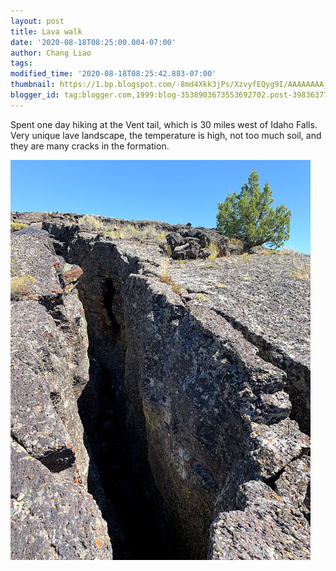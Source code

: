 ```yaml
---
layout: post
title: Lava walk
date: '2020-08-18T08:25:00.004-07:00'
author: Chang Liao
tags:
modified_time: '2020-08-18T08:25:42.883-07:00'
thumbnail: https://1.bp.blogspot.com/-8md4Xkk3jPs/XzvyfEQyg9I/AAAAAAAA_S4/o5wn2x0A6nQCE96SXxNVrbAM3iQSw4uOgCPcBGAsYHg/s72-c/IMG_1130.HEIC
blogger_id: tag:blogger.com,1999:blog-3538903673553692702.post-3983637763551172435
---
```


Spent one day hiking at the Vent tail, which is 30 miles west of Idaho Falls.
Very unique lave landscape, the temperature is high, not too much soil, and they are many cracks in the formation.

![Figure 1](https://github.com/changliao/life/blob/main/_figure/2020/lava_walk.jpg?raw=true)